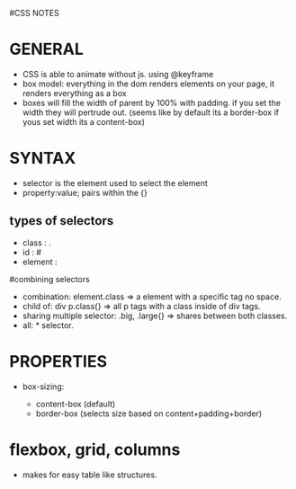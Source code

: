 #CSS NOTES
# GENERAL
  * CSS is able to animate without js. using @keyframe 
  * box model: everything in the dom renders elements on your page, it renders everything as a box
  * boxes will fill the width of parent by 100% with padding. if you set the width they will pertrude out.  (seems like by default its a border-box if yous set width its a content-box)
# SYNTAX 
  * selector is the element used to select the element
  * property:value; pairs within the {}

## types of selectors
  * class : .<class>
  * id : #<id>
  * element : <element>

#combining selectors 
  * combination: element.class => a element with a specific tag no space.
  * child of: div p.class{} => all p tags with a class inside of div tags.
  * sharing multiple selector: .big, .large{} => shares between both classes.
  * all: * selector. 

# PROPERTIES
  * box-sizing: <prop>
    - content-box (default)
    - border-box (selects size based on content+padding+border)

# flexbox, grid, columns
  * makes for easy table like structures. 

